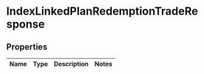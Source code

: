 

# IndexLinkedPlanRedemptionTradeResponse


## Properties

| Name | Type | Description | Notes |
|------------ | ------------- | ------------- | -------------|



